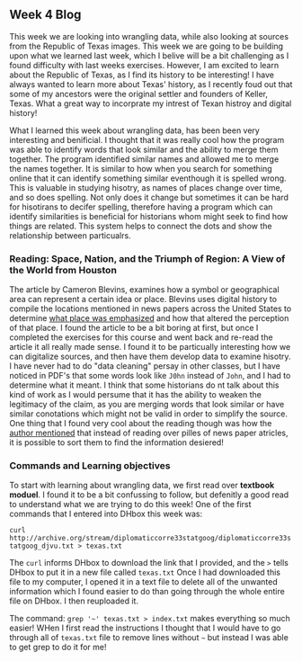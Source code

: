 ## Week 4 Blog

This week we are looking into wrangling data, while also looking at sources from the Republic of Texas images. 
This week we are going to be building upon what we learned last week, which I belive will be a bit challenging as I found difficulty with last weeks exercises. However, I am excited to learn about the Republic of Texas, as I find its history to be interesting! I have always wanted to learn more about Texas' history, as I recently foud out that some of my ancestors were the original settler and founders of Keller, Texas. What a great way to incorprate my intrest of Texan histroy and digital history!

What I learned this week about wrangling data, has been been very interesting and benificial. I thought that it was really cool how the program was able to identify words that look similar and the ability to merge them together. The program identified similar names and allowed me to merge the names together. It is similar to how when you search for something online that it can identify something similar eventhough it is spelled wrong. This is valuable in studying hisotry, as names of places change over time, and so does spelling. Not only does it change but sometimes it can be hard for hisotirans to decifer spelling, therefore having a program which can identify similarities is beneficial for historians whom might seek to find how things are related. This system helps to connect the dots and show the relationship between particualrs.

### Reading: Space, Nation, and the Triumph of Region: A View of the World from Houston

The article by Cameron Blevins, examines how a symbol or geographical area can represent a certain idea or place. Blevins uses digital history to compile the locations mentioned in news papers across the United States to determine [what place was emphasized](https://hyp.is/V8PtHoPdEemwbfPlzmR9rA/academic.oup.com/jah/article/101/1/122/748466) and how that altered the perception of that place. I found the article to be a bit boring at first, but once I completed the exercises for this course and went back and re-read the article it all really made sense. I found it to be particually interesting how we can digitalize sources, and then have them develop data to examine hisotry. I have never had to do "data cleaning" persay in other classes, but I have noticed in PDF's that some words look like `J0hn` instead of `John`, and I had to determine what it meant. 
I think that some historians do nt talk about this kind of work as I would persume that it has the ability to weaken the legitimacy of the claim, as you are merging words that look similar or have similar conotations which might not be valid in order to simplify the source.
One thing that I found very cool about the reading though was how the [author mentioned](https://hyp.is/AZjmVoPdEemhnBdE930fug/academic.oup.com/jah/article/101/1/122/748466) that instead of reading over pilles of news paper atricles, it is possible to sort them to find the information desiered!

### Commands and Learning objectives
To start with learning about wrangling data, we first read over __textbook moduel__. I found it to be a bit confussing to follow, but defenitly a good read to understand what we are trying to do this week!
One of the first commands that I entered into DHbox this week was: 

`curl http://archive.org/stream/diplomaticcorre33statgoog/diplomaticcorre33statgoog_djvu.txt > texas.txt`

The `curl` informs DHbox to download the link that I provided, and the `>` tells DHbox to put it in a new file called `texas.txt`
Once I had downloaded this file to my computer, I opened it in a text file to delete all of the unwanted information which I found easier to do than going through the whole entire file on DHbox. I then reuploaded it. 

The command:
`grep '~' texas.txt > index.txt`
makes everything so much easier! WHen I first read the instructions I thought that I would have to go through all of `texas.txt` file to remove lines without `~` but instead I was able to get grep to do it for me! 

